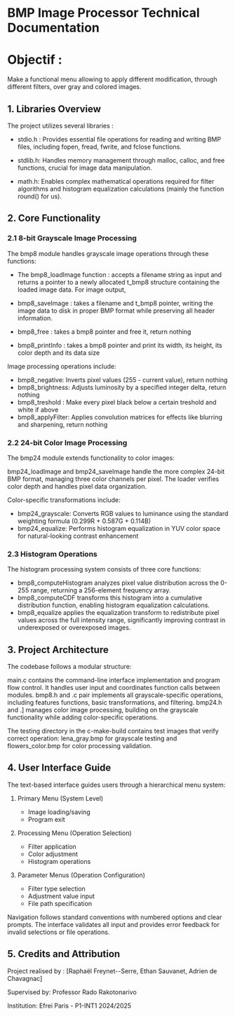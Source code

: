 # BMP Image Processor Technical Documentation

# Objectif :
Make a functional menu allowing to apply different modification, through different filters, over gray and colored images.

## 1. Libraries Overview

The project utilizes several libraries :

- stdio.h : Provides essential file operations for reading and writing BMP files, including fopen, fread, fwrite, and fclose functions.

- stdlib.h: Handles memory management through malloc, calloc, and free functions, crucial for image data manipulation.

- math.h: Enables complex mathematical operations required for filter algorithms and histogram equalization calculations (mainly the function round() for us).


## 2. Core Functionality

### 2.1 8-bit Grayscale Image Processing

The bmp8 module handles grayscale image operations through these functions:

- The bmp8_loadImage function : accepts a filename string as input and returns a pointer to a newly allocated t_bmp8 structure containing the loaded image data. 
For image output,
-  bmp8_saveImage : takes a filename and t_bmp8 pointer, writing the image data to disk in proper BMP format while preserving all header information.

- bmp8_free : takes a bmp8 pointer and free it, return nothing
- bmp8_printInfo : takes a bmp8 pointer and print its width, its height, its color depth and its data size

Image processing operations include:
- bmp8_negative: Inverts pixel values (255 - current value), return nothing
- bmp8_brightness: Adjusts luminosity by a specified integer delta, return nothing
- bmp8_treshold : Make every pixel black below a certain treshold and white if above
- bmp8_applyFilter: Applies convolution matrices for effects like blurring and sharpening, return nothing

### 2.2 24-bit Color Image Processing

The bmp24 module extends functionality to color images:

bmp24_loadImage and bmp24_saveImage handle the more complex 24-bit BMP format, managing three color channels per pixel. The loader verifies color depth and handles pixel data organization.

Color-specific transformations include:
- bmp24_grayscale: Converts RGB values to luminance using the standard weighting formula (0.299R + 0.587G + 0.114B)
- bmp24_equalize: Performs histogram equalization in YUV color space for natural-looking contrast enhancement

### 2.3 Histogram Operations

The histogram processing system consists of three core functions:

- bmp8_computeHistogram analyzes pixel value distribution across the 0-255 range, returning a 256-element frequency array.
- bmp8_computeCDF transforms this histogram into a cumulative distribution function, enabling histogram equalization calculations.
- bmp8_equalize applies the equalization transform to redistribute pixel values across the full intensity range, significantly improving contrast in underexposed or overexposed images.

## 3. Project Architecture

The codebase follows a modular structure:

main.c contains the command-line interface implementation and program flow control. It handles user input and coordinates function calls between modules.
bmp8.h and .c pair implements all grayscale-specific operations, including features functions, basic transformations, and filtering.
bmp24.h and .] manages color image processing, building on the grayscale functionality while adding color-specific operations.

The testing directory in the c-make-build contains test images that verify correct operation: lena_gray.bmp for grayscale testing and flowers_color.bmp for color processing validation.

## 4. User Interface Guide

The text-based interface guides users through a hierarchical menu system:

1. Primary Menu (System Level)
   - Image loading/saving
   - Program exit

2. Processing Menu (Operation Selection)
   - Filter application
   - Color adjustment
   - Histogram operations

3. Parameter Menus (Operation Configuration)
   - Filter type selection
   - Adjustment value input
   - File path specification

Navigation follows standard conventions with numbered options and clear prompts. The interface validates all input and provides error feedback for invalid selections or file operations.

## 5. Credits and Attribution

Project realised by : [Raphaël Freynet--Serre, Ethan Sauvanet, Adrien de Chavagnac]

Supervised by: Professor Rado Rakotonarivo

Institution: Efrei Paris - P1-INT1 2024/2025
